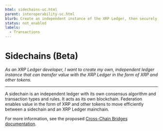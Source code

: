 ```yaml
---
html: sidechains-uc.html
parent: interoperability-uc.html
blurb: Create an independent instance of the XRP Ledger, then securely transfer value to and from the Mainnet.
status: not_enabled
labels:
  - Transactions
---
```


# Sidechains (Beta)

_As an XRP Ledger developer, I want to create my own, independent ledger instance that can transfer value with the XRP Ledger in the form of XRP and other tokens._

---

A sidechain is an independent ledger with its own consensus algorithm and transaction types and rules. It acts as its own blockchain. Federation enables value in the form of XRP and other tokens to move efficiently between a sidechain and an XRP Ledger mainchain.

For more information, see the proposed [Cross-Chain Bridges documentation](https://opensource.ripple.com/docs/xls-38d-cross-chain-bridge/cross-chain-bridges/).